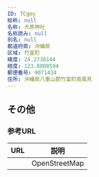 ```yaml
---
ID: TCgmy
総称: null
名称: 大原神社
名称読み: null
別名: null
都道府県: 沖縄県
区域: 竹富町
緯度: 24.2738144
経度: 123.8808594
郵便番号: 9071434
住所: 沖縄県八重山郡竹富町南風見
---
```


## その他

### 参考URL

| URL | 説明          |
| --- | ------------- |
|     | OpenStreetMap |
